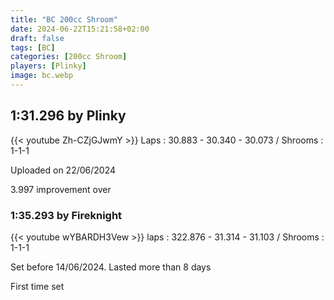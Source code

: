 ```yaml
---
title: "BC 200cc Shroom"
date: 2024-06-22T15:21:58+02:00
draft: false
tags: [BC]
categories: [200cc Shroom]
players: [Plinky]
image: bc.webp
---
```

## 1:31.296 by Plinky
{{< youtube Zh-CZjGJwmY >}}
Laps : 30.883 - 30.340 - 30.073 /
Shrooms : 1-1-1

Uploaded on 22/06/2024

3.997 improvement over 

### 1:35.293 by Fireknight

{{< youtube wYBARDH3Vew >}}
laps : 322.876 - 31.314 - 31.103 /
Shrooms : 1-1-1

Set before 14/06/2024. Lasted more than 8 days

First time set